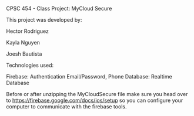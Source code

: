 CPSC 454 - Class Project: MyCloud Secure

This project was developed by:

Hector Rodriguez

Kayla Nguyen

Joesh Bautista


Technologies used:

Firebase: Authentication Email/Password, Phone
Database: Realtime Database

Before or after unzipping the MyCloudSecure file make sure you head over to https://firebase.google.com/docs/ios/setup
so you can configure your computer to communicate with the firebase tools.

